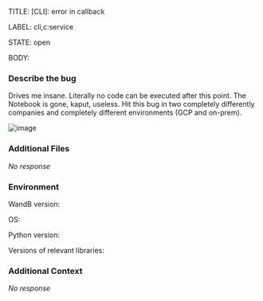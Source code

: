 TITLE:
[CLI]:  error in callback 

LABEL:
cli,c:service

STATE:
open

BODY:
### Describe the bug

Drives me insane. Literally no code can be executed after this point. The Notebook is gone, kaput, useless. Hit this bug in two completely differently companies and completely different environments (GCP and on-prem).

![image](https://user-images.githubusercontent.com/47161914/191374942-518c558f-13dd-4a61-b6db-29da36cbeba7.png)





### Additional Files

_No response_

### Environment

WandB version:

OS:

Python version:

Versions of relevant libraries:


### Additional Context

_No response_

